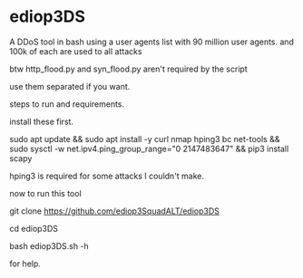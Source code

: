 # ediop3DS
A DDoS tool in bash using a user agents list with 90 million user agents. and 100k of each are used to all attacks

btw http_flood.py and syn_flood.py aren't required by the script

use them separated if you want.

steps to run and requirements.

install these first.

sudo apt update && sudo apt install -y curl nmap hping3 bc net-tools && sudo sysctl -w net.ipv4.ping_group_range="0 2147483647" && pip3 install scapy

hping3 is required for some attacks I couldn't make.

now to run this tool

git clone https://github.com/ediop3SquadALT/ediop3DS

cd ediop3DS

bash ediop3DS.sh -h 

for help.
